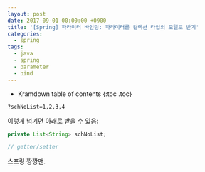 ```yaml
---
layout: post
date: 2017-09-01 00:00:00 +0900
title: '[Spring] 파라미터 바인딩: 파라미터를 컬렉션 타입의 모델로 받기'
categories:
  - spring
tags:
  - java
  - spring
  - parameter
  - bind
---
```


* Kramdown table of contents
{:toc .toc}

```
?schNoList=1,2,3,4
```

이렇게 넘기면 아래로 받을 수 있음:

```java
private List<String> schNoList;

// getter/setter
```

스프링 짱짱맨.
